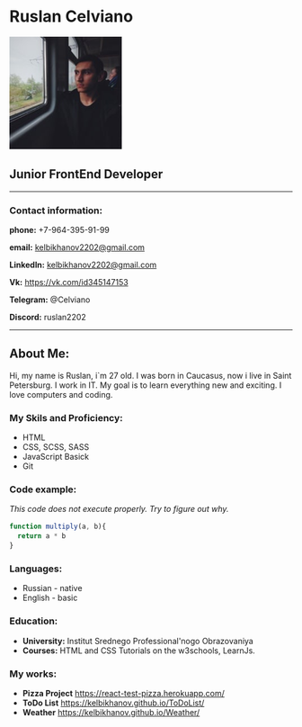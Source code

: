 # Ruslan Celviano
![](/img/myAva.jpg)

## Junior FrontEnd Developer

* * *

### Contact information:
**phone:** +7-964-395-91-99

**email:** kelbikhanov2202@gmail.com

**LinkedIn:**  kelbikhanov2202@gmail.com

**Vk:** https://vk.com/id345147153

**Telegram:** @Celviano

**Discord:** ruslan2202

* * *

## About Me:

Hi, my name is Ruslan, i`m 27 old. I was born in Caucasus, now i live in Saint Petersburg. I work in IT. My goal is to learn everything new and exciting. I love computers and coding.


### My Skils and Proficiency:

- HTML 
- CSS, SCSS, SASS
- JavaScript Basick
- Git

### Code example:

*This code does not execute properly. Try to figure out why.*

```javascript
function multiply(a, b){
  return a * b
}
```

### Languages:

- Russian - native
- English - basic

### Education:

- **University:** Institut Srednego Professional'nogo Obrazovaniya
- **Courses:** HTML and CSS Tutorials on the w3schools, LearnJs.


### My works: 

- **Pizza Project** https://react-test-pizza.herokuapp.com/
- **ToDo List** https://kelbikhanov.github.io/ToDoList/
- **Weather** https://kelbikhanov.github.io/Weather/